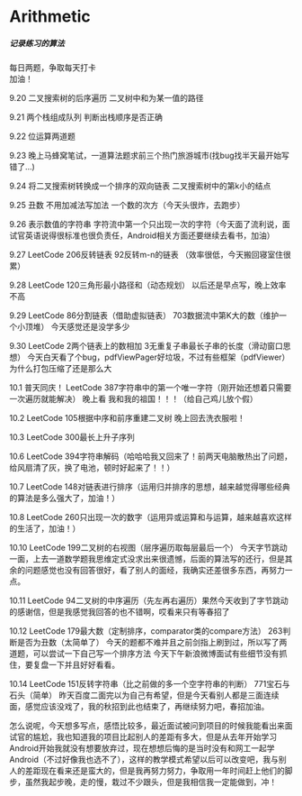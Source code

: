 # Arithmetic
##### 记录练习的算法  

每日两题，争取每天打卡  
加油！     

9.20  二叉搜索树的后序遍历    二叉树中和为某一值的路径      

9.21  两个栈组成队列   判断出栈顺序是否正确

9.22  位运算两道题  

9.23  晚上马蜂窝笔试，一道算法题求前三个热门旅游城市(找bug找半天最开始写错了...)

9.24  将二叉搜索树转换成一个排序的双向链表       二叉搜索树中的第k小的结点

9.25  丑数     不用加减法写加法     一个数的次方（今天头很炸，去跑步）

9.26  表示数值的字符串   字符流中第一个只出现一次的字符（今天面了流利说，面试官英语说得很标准也很负责任，Android相关方面还要继续去看书，加油）

9.27  LeetCode   206反转链表    92反转m-n的链表     （效率很低，今天搬回寝室住很累）

9.28  LeetCode  120三角形最小路径和（动态规划）  以后还是早点写，晚上效率不高

9.29  LeetCode   86分割链表（借助虚拟链表）   703数据流中第K大的数（维护一个小顶堆）     今天感觉还是没学多少  

9.30  LeetCode   2两个链表上的数相加    3无重复子串最长子串的长度（滑动窗口思想）     今天白天看了个bug，pdfViewPager好垃圾，不过有些框架（pdfViewer）为什么打包压缩了还是那么大

10.1  普天同庆！  LeetCode   387字符串中的第一个唯一字符（刚开始还想着只需要一次遍历就能解决）  晚上看 我和我的祖国！！！（给自己鸡儿放个假）

10.2  LeetCode  105根据中序和前序重建二叉树  晚上回去洗衣服啦！

10.3  LeetCode   300最长上升子序列

10.6  LeetCode   394字符串解码（哈哈哈我又回来了！前两天电脑散热出了问题，给风扇清了灰，换了电池，顿时好起来了！！）

10.7  LeetCode   148对链表进行排序（运用归并排序的思想，越来越觉得哪些经典的算法是多么强大了，加油！）

10.8  LeetCode    260只出现一次的数字（运用异或运算和与运算，越来越喜欢这样的生活了，加油！）

10.10 LeetCode   199二叉树的右视图（层序遍历取每层最后一个）  今天字节跳动一面，上去一道数学题我思维定式没求出来很遗憾，后面的算法写的还行，但是其余的问题感觉也没有回答很好，看了别人的面经，我确实还差很多东西，再努力一点。

10.11  LeetCode  94二叉树的中序遍历（先左再右遍历）果然今天收到了字节跳动的感谢信，但是我感觉我回答的也不错啊，哎看来只有等春招了

10.12  LeetCode   179最大数（定制排序，comparator类的compare方法）   263判断是否为丑数（太简单了） 今天的题都不难并且之前剑指上刷到过，所以写了两道题，可以尝试一下自己写一个排序方法   今天下午新浪微博面试有些细节没有抓住，要复盘一下并且好好看看。

10.14   LeetCode  151反转字符串（比之前做的多一个空字符串的判断）   771宝石与石头（简单）   昨天百度二面完以为自己有希望，但是今天看别人都是三面连续面，感觉应该没戏了，我的秋招到此也结束了，再继续努力吧，春招加油。

怎么说呢，今天想多写点，感悟比较多，最近面试被问到项目的时候我能看出来面试官的尴尬，我也知道我的项目比起别人的差距有多大，但是从去年开始学习Android开始我就没有想要放弃过，现在想想后悔的是当时没有和网工一起学Android（不过好像我也选不了），这样的教学模式希望以后可以改变吧，我与别人的差距现在看来还是蛮大的，但是我再努力努力，争取用一年时间赶上他们的脚步，虽然我起步晚，走的慢，栽过不少跟头，但是我相信我一定能做到，冲！